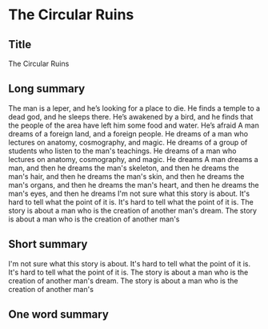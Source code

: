 # The Circular Ruins

## Title
The Circular Ruins

## Long summary
The man is a leper, and he’s looking for a place to die. He finds a temple to a dead god, and he sleeps there. He’s awakened by a bird, and he finds that the people of the area have left him some food and water. He’s afraid  A man dreams of a foreign land, and a foreign people. He dreams of a man who lectures on anatomy, cosmography, and magic. He dreams of a group of students who listen to the man's teachings. He dreams of a man who lectures on anatomy, cosmography, and magic. He dreams   A man dreams a man, and then he dreams the man's skeleton, and then he dreams the man's hair, and then he dreams the man's skin, and then he dreams the man's organs, and then he dreams the man's heart, and then he dreams the man's eyes, and then he dreams   I'm not sure what this story is about. It's hard to tell what the point of it is. It's hard to tell what the point of it is. The story is about a man who is the creation of another man's dream. The story is about a man who is the creation of another man's

## Short summary
I'm not sure what this story is about. It's hard to tell what the point of it is. It's hard to tell what the point of it is. The story is about a man who is the creation of another man's dream. The story is about a man who is the creation of another man's

## One word summary

